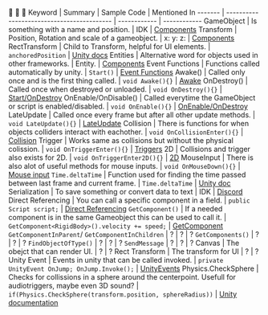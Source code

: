 :metal: :metal: :metal:
Keyword |                  Summary                   | Sample Code | Mentioned In
------- | ------------------------------------------ | ------------ | ------------
GameObject | Is something with a name and position. | IDK | [Components](https://github.com/marczaku/csharp-oop/blob/main/slides/007-unity-components.md#1-components)
Transform | Position, Rotation and scale of a gameobject. | x: y: z: | [Components](https://github.com/marczaku/unity-introduction/blob/main/slides/007-unity-components.md#1-components)
RectTransform | Child to Transform, helpful for UI elements. | `anchoredPosition` | [Unity docs](https://docs.unity3d.com/ScriptReference/RectTransform.html)
Entities | Alternative word for objects used in other frameworks. | Entity. | [Components](https://github.com/marczaku/unity-introduction/blob/main/slides/007-unity-components.md#1-components)
Event Functions | Functions called automatically by unity. | `Start()` | [Event Functions](https://github.com/marczaku/unity-introduction/blob/main/slides/008-unity-event-functions.md#1-event-functions)
Awake() | Called only once and is the first thing called. | `void Awake(){}` | [Awake](https://github.com/marczaku/unity-introduction/blob/main/slides/008-unity-event-functions.md#2-awake)
OnDestroy() | Called once when destroyed or unloaded. | `void OnDestroy(){}` | [Start/OnDestroy](https://github.com/marczaku/unity-introduction/blob/main/slides/008-unity-event-functions.md#3-start--ondestroy)
OnEnable/OnDisable() | Called everytime the GameObject or script is enabled/disabled. | `void OnEnable(){}` | [OnEnable/OnDestroy](https://github.com/marczaku/unity-introduction/blob/main/slides/008-unity-event-functions.md#4-onenable--ondisable)
LateUpdate | Called once every frame but after all other update methods. | `void LateUpdate(){}` | [LateUpdate](https://github.com/marczaku/unity-introduction/blob/main/slides/008-unity-event-functions.md#7-lateupdate)
Collision | There is functions for when objects colliders interact with eachother. | `void OnCollisionEnter(){}` | [Collision](https://github.com/marczaku/unity-introduction/blob/main/slides/008-unity-event-functions.md#8-collision-3d)
Trigger | Works same as collisions but without the physical colission. | `void OnTriggerEnter(){}` | [Triggers](https://github.com/marczaku/unity-introduction/blob/main/slides/008-unity-event-functions.md#9-trigger-3d)
2D | Collisions and trigger also exists for 2D. | `void OnTriggerEnter2D(){}` | [2D](https://github.com/marczaku/unity-introduction/blob/main/slides/008-unity-event-functions.md#10-same-for-2d)
MouseInput | There is also alot of useful methods for mouse inputs. | `void OnMouseDown(){}` | [Mouse input](https://github.com/marczaku/unity-introduction/blob/main/slides/008-unity-event-functions.md#11-mouse-input)
`Time.deltaTime` | Function used for finding the time passed between last frame and current frame. | `Time.deltaTime` | [Unity doc](https://docs.unity3d.com/ScriptReference/Time-deltaTime.html)
Serialization | To save something or convert data to text | IDK | [Discord](https://discord.com/channels/690251537926193166/881839312939917322/899985629503430727)
Direct Referencing | You can call a specific component in a field. | `public Script script;`  | [Direct Referencing](https://github.com/marczaku/unity-introduction/blob/main/slides/009-communicating-between-gameobjects.md#1-direct-referencing)
`GetComponent()` | If a needed component is in the same Gameobject this can be used to call it. | `GetComponent<RigidBody>().velocity += speed;` | [GetComponent](https://github.com/marczaku/unity-introduction/blob/main/slides/009-communicating-between-gameobjects.md#2-getcomponent)
`GetComponentInParent`/ `GetComponentInChildren` | ? | ? | ?
`GetComponents()` | ? | ? | ?
`FindObjectOfType()` | ? | ? | ?
`SendMessage` | ? | ? | ?
Canvas | The obejct that can render UI. | ? | ?
Rect Transform | The transform for UI | ? | ?
Unity Event | Events in unity that can be called invoked. | `private UnityEvent OnJump; OnJump.Invoke();` | [UnityEvents](https://docs.unity3d.com/ScriptReference/Events.UnityEvent.html)
Physics.CheckSphere | Checks for collissions in a sphere around the centerpoint. Usefull for audiotriggers, maybe even 3D sound? | `if(Physics.CheckSphere(transform.position, sphereRadius))` | [Unity documentation](https://docs.unity3d.com/ScriptReference/Physics.CheckSphere.html)
